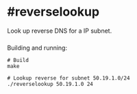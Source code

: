 #reverselookup
============================================

Look up reverse DNS for a IP subnet.

###
Building and running:

```
# Build
make

# Lookup reverse for subnet 50.19.1.0/24
./reverselookup 50.19.1.0 24 
```


